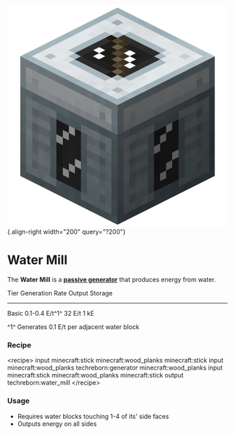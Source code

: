 ![water_mill.png](/media/mods/techreborn/water_mill.png){.align-right width="200" query="?200"}

# Water Mill

The **Water Mill** is a **[passive generator](/energy/generators/passive_generators)** that produces energy from water.

  Tier    Generation Rate   Output   Storage
  ------- ----------------- -------- ---------
  Basic   0.1-0.4 E/t^1^    32 E/t   1 kE

^1^ Generates 0.1 E/t per adjacent water block

### Recipe

\<recipe\> input minecraft:stick minecraft:wood_planks minecraft:stick input minecraft:wood_planks techreborn:generator minecraft:wood_planks input minecraft:stick minecraft:wood_planks minecraft:stick output techreborn:water_mill \</recipe\>

### Usage

- Requires water blocks touching 1-4 of its' side faces
- Outputs energy on all sides
